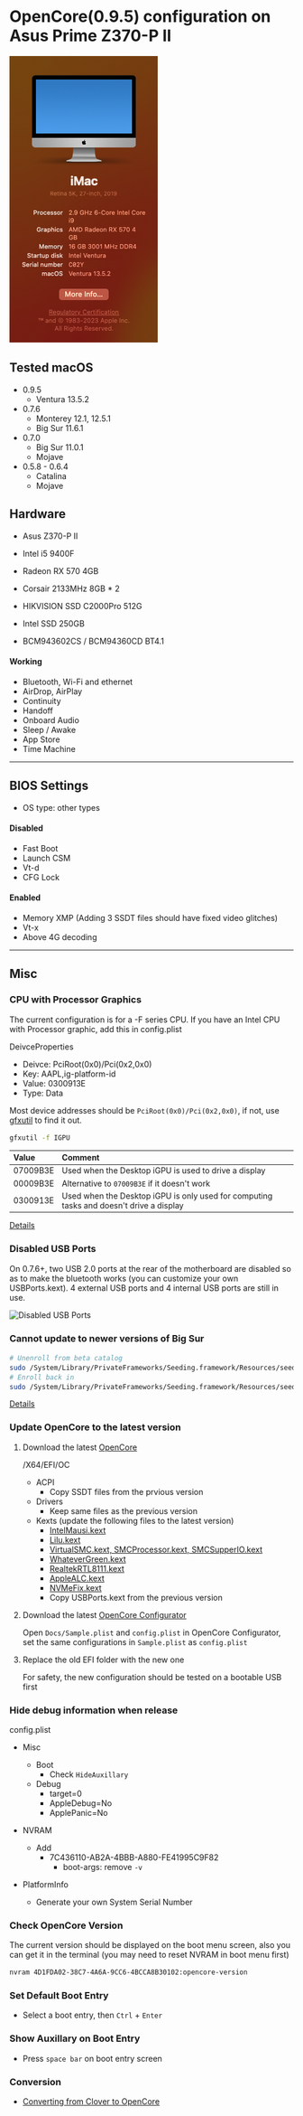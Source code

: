 # OpenCore(0.9.5) configuration on Asus Prime Z370-P II

![System Info](sysInfo.png)

## Tested macOS

- 0.9.5 
  - Ventura 13.5.2
- 0.7.6 
  - Monterey 12.1, 12.5.1
  - Big Sur 11.6.1
- 0.7.0
  - Big Sur 11.0.1
  - Mojave
- 0.5.8 - 0.6.4
  - Catalina
  - Mojave

## Hardware

- Asus Z370-P II

- Intel i5 9400F

- Radeon RX 570 4GB

- Corsair 2133MHz 8GB * 2

- HIKVISION SSD C2000Pro 512G

- Intel SSD 250GB

- BCM943602CS / BCM94360CD BT4.1

#### Working

- Bluetooth, Wi-Fi and ethernet
- AirDrop, AirPlay
- Continuity
- Handoff
- Onboard Audio
- Sleep / Awake
- App Store
- Time Machine

***

## BIOS Settings

- OS type: other types

#### Disabled

- Fast Boot
- Launch CSM
- Vt-d 
- CFG Lock

#### Enabled

- Memory XMP (Adding 3 SSDT files should have fixed video glitches)
- Vt-x
- Above 4G decoding

***

## Misc

### CPU with Processor Graphics

The current configuration is for a -F series CPU. If you have an Intel CPU with Processor graphic, add this in config.plist

DeivceProperties

- Deivce: PciRoot(0x0)/Pci(0x2,0x0)
- Key: AAPL,ig-platform-id
- Value: 0300913E
- Type: Data

Most device addresses should be `PciRoot(0x0)/Pci(0x2,0x0)`, if not, use [gfxutil](https://github.com/acidanthera/gfxutil) to find it out.

```sh
gfxutil -f IGPU
```

| Value    | Comment                                                                                 |
|:-------- |:--------------------------------------------------------------------------------------- |
| 07009B3E | Used when the Desktop iGPU is used to drive a display                                   |
| 00009B3E | Alternative to `07009B3E` if it doesn't work                                            |
| 0300913E | Used when the Desktop iGPU is only used for computing tasks and doesn't drive a display |

[Details](https://dortania.github.io/OpenCore-Install-Guide/config.plist/coffee-lake.html#deviceproperties)

### Disabled USB Ports

On 0.7.6+, two USB 2.0 ports at the rear of the motherboard are disabled so as to make the bluetooth works (you can customize your own USBPorts.kext). 4 external USB ports and 4 internal USB ports are still in use.

![Disabled USB Ports](disabled-usb-ports.png)

### Cannot update to newer versions of Big Sur

```sh
# Unenroll from beta catalog
sudo /System/Library/PrivateFrameworks/Seeding.framework/Resources/seedutil unenroll
# Enroll back in
sudo /System/Library/PrivateFrameworks/Seeding.framework/Resources/seedutil enroll DeveloperSeed
```

[Details](https://dortania.github.io/OpenCore-Install-Guide/extras/big-sur/#cannot-update-to-newer-versions-of-big-sur)

### Update OpenCore to the latest version

1. Download the latest [OpenCore](https://github.com/acidanthera/OpenCorePkg) 
   
    /X64/EFI/OC
   
   - ACPI
     - Copy SSDT files from the prvious version
   - Drivers
     - Keep same files as the previous version
   - Kexts (update the following files to the latest version)
     - [IntelMausi.kext](https://github.com/acidanthera/IntelMausi)
     - [Lilu.kext](https://github.com/acidanthera/Lilu)
     - [VirtualSMC.kext, SMCProcessor.kext, SMCSupperIO.kext](https://github.com/acidanthera/VirtualSMC)
     - [WhateverGreen.kext](https://github.com/acidanthera/WhateverGreen)
     - [RealtekRTL8111.kext](https://github.com/Mieze/RTL8111_driver_for_OS_X)
     - [AppleALC.kext](https://github.com/acidanthera/AppleALC)
     - [NVMeFix.kext](https://github.com/acidanthera/NVMeFix)
     - Copy USBPorts.kext from the previous version

2. Download the latest [OpenCore Configurator](https://mackie100projects.altervista.org/)
   
    Open  `Docs/Sample.plist` and `config.plist`  in OpenCore Configurator, set the same configurations in `Sample.plist` as `config.plist`

3. Replace the old EFI folder with the new one
   
    For safety, the new configuration should be tested on a bootable USB first

### Hide debug information when release

config.plist

- Misc
  
  - Boot
    - Check `HideAuxillary`
  - Debug
    - target=0
    - AppleDebug=No
    - ApplePanic=No

- NVRAM
  
  - Add
    - 7C436110-AB2A-4BBB-A880-FE41995C9F82
      - boot-args: remove `-v`

- PlatformInfo
  
  - Generate your own System Serial Number

### Check OpenCore Version

The current version should be displayed on the boot menu screen, also you can get it in the terminal (you may need to reset NVRAM in boot menu first)

```sh
nvram 4D1FDA02-38C7-4A6A-9CC6-4BCCA8B30102:opencore-version
```

### Set Default Boot Entry

- Select a boot entry, then `Ctrl` + `Enter`

### Show Auxillary on Boot Entry

- Press `space bar` on boot entry screen

### Conversion

* [Converting from Clover to OpenCore](/conversion.md)

